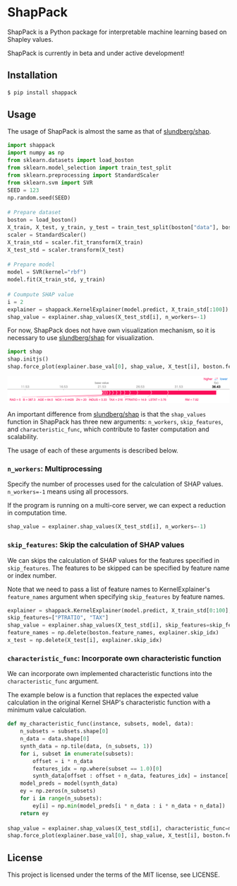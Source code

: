 # ShapPack

ShapPack is a Python package for interpretable machine learning based on Shapley values.

ShapPack is currently in beta and under active development!

## Installation

```bash
$ pip install shappack
```

## Usage
The usage of ShapPack is almost the same as that of [slundberg/shap](https://github.com/slundberg/shap).
```python
import shappack
import numpy as np
from sklearn.datasets import load_boston
from sklearn.model_selection import train_test_split
from sklearn.preprocessing import StandardScaler
from sklearn.svm import SVR
SEED = 123
np.random.seed(SEED)

# Prepare dataset
boston = load_boston()
X_train, X_test, y_train, y_test = train_test_split(boston["data"], boston["target"], test_size=0.2, random_state=SEED)
scaler = StandardScaler()
X_train_std = scaler.fit_transform(X_train)
X_test_std = scaler.transform(X_test)

# Prepare model
model = SVR(kernel="rbf")
model.fit(X_train_std, y_train)

# Coumpute SHAP value
i = 2
explainer = shappack.KernelExplainer(model.predict, X_train_std[:100])
shap_value = explainer.shap_values(X_test_std[i], n_workers=-1)
```

For now, ShapPack does not have own visualization mechanism, so it is necessary to use [slundberg/shap](https://github.com/slundberg/shap) for visualization.

```python
import shap
shap.initjs()
shap.force_plot(explainer.base_val[0], shap_value, X_test[i], boston.feature_names)
```

<img src="./docs/images/boston-force-plot.png" alt="boston-force-plot">

An important difference from [slundberg/shap](https://github.com/slundberg/shap) is that the `shap_values` function in ShapPack has three new arguments: `n_workers`, `skip_features`, and `characteristic_func`, which contribute to faster computation and scalability.

The usage of each of these arguments is described below.

### `n_workers`: Multiprocessing

Specify the number of processes used for the calculation of SHAP values.
`n_workers=-1` means using all processors.

If the program is running on a multi-core server, we can expect a reduction in computation time.

```python
shap_value = explainer.shap_values(X_test_std[i], n_workers=-1)
```

### `skip_features`: Skip the calculation of SHAP values

We can skips the calculation of SHAP values for the features specified in `skip_features`.
The features to be skipped can be specified by feature name or index number.

Note that we need to pass a list of feature names to KernelExplainer's `feature_names` argument when specifying `skip_features` by feature names.

```python
explainer = shappack.KernelExplainer(model.predict, X_train_std[0:100], feature_names=boston.feature_names)
skip_features=["PTRATIO", "TAX"]
shap_value = explainer.shap_values(X_test_std[i], skip_features=skip_features, n_workers=-1)
feature_names = np.delete(boston.feature_names, explainer.skip_idx)
x_test = np.delete(X_test[i], explainer.skip_idx)
```

### `characteristic_func`: Incorporate own characteristic function

We can incorporate own implemented characteristic functions into the `characteristic_func` argument.

The example below is a function that replaces the expected value calculation in the original Kernel SHAP's characteristic function with a minimum value calculation.

```python
def my_characteristic_func(instance, subsets, model, data):
    n_subsets = subsets.shape[0]
    n_data = data.shape[0]
    synth_data = np.tile(data, (n_subsets, 1))
    for i, subset in enumerate(subsets):
        offset = i * n_data
        features_idx = np.where(subset == 1.0)[0]
        synth_data[offset : offset + n_data, features_idx] = instance[:, features_idx][0]
    model_preds = model(synth_data)
    ey = np.zeros(n_subsets)
    for i in range(n_subsets):
        ey[i] = np.min(model_preds[i * n_data : i * n_data + n_data])
    return ey

shap_value = explainer.shap_values(X_test_std[i], characteristic_func=my_characteristic_func, n_workers=-1)
shap.force_plot(explainer.base_val[0], shap_value, X_test[i], boston.feature_names)
```


## License

This project is licensed under the terms of the MIT license, see LICENSE.
